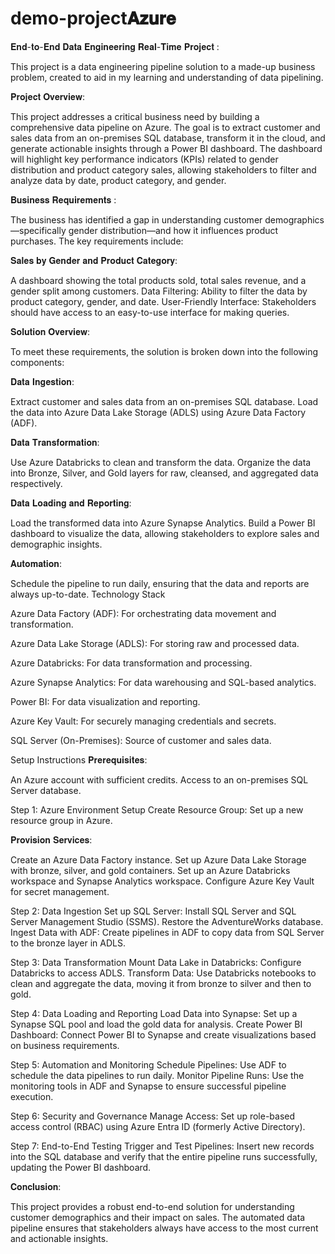 # demo-project𝐀𝐳𝐮𝐫𝐞
𝐄𝐧𝐝-𝐭𝐨-𝐄𝐧𝐝 𝐃𝐚𝐭𝐚 𝐄𝐧𝐠𝐢𝐧𝐞𝐞𝐫𝐢𝐧𝐠 𝐑𝐞𝐚𝐥-𝐓𝐢𝐦𝐞 𝐏𝐫𝐨𝐣𝐞𝐜𝐭 :

This project is a data engineering pipeline solution to a made-up business problem, created to aid in my learning and understanding of data pipelining.

𝐏𝐫𝐨𝐣𝐞𝐜𝐭 𝐎𝐯𝐞𝐫𝐯𝐢𝐞𝐰:

This project addresses a critical business need by building a comprehensive data pipeline on Azure. The goal is to extract customer and sales data from an on-premises SQL database, transform it in the cloud, and generate actionable insights through a Power BI dashboard. The dashboard will highlight key performance indicators (KPIs) related to gender distribution and product category sales, allowing stakeholders to filter and analyze data by date, product category, and gender.

𝐁𝐮𝐬𝐢𝐧𝐞𝐬𝐬 𝐑𝐞𝐪𝐮𝐢𝐫𝐞𝐦𝐞𝐧𝐭𝐬 :

The business has identified a gap in understanding customer demographics—specifically gender distribution—and how it influences product purchases. The key requirements include:

𝐒𝐚𝐥𝐞𝐬 𝐛𝐲 𝐆𝐞𝐧𝐝𝐞𝐫 𝐚𝐧𝐝 𝐏𝐫𝐨𝐝𝐮𝐜𝐭 𝐂𝐚𝐭𝐞𝐠𝐨𝐫𝐲:

A dashboard showing the total products sold, total sales revenue, and a gender split among customers.
Data Filtering: Ability to filter the data by product category, gender, and date.
User-Friendly Interface: Stakeholders should have access to an easy-to-use interface for making queries.

𝐒𝐨𝐥𝐮𝐭𝐢𝐨𝐧 𝐎𝐯𝐞𝐫𝐯𝐢𝐞𝐰:

To meet these requirements, the solution is broken down into the following components:


𝐃𝐚𝐭𝐚 𝐈𝐧𝐠𝐞𝐬𝐭𝐢𝐨𝐧:

Extract customer and sales data from an on-premises SQL database.
Load the data into Azure Data Lake Storage (ADLS) using Azure Data Factory (ADF).

𝐃𝐚𝐭𝐚 𝐓𝐫𝐚𝐧𝐬𝐟𝐨𝐫𝐦𝐚𝐭𝐢𝐨𝐧:

Use Azure Databricks to clean and transform the data.
Organize the data into Bronze, Silver, and Gold layers for raw, cleansed, and aggregated data respectively.

𝐃𝐚𝐭𝐚 𝐋𝐨𝐚𝐝𝐢𝐧𝐠 𝐚𝐧𝐝 𝐑𝐞𝐩𝐨𝐫𝐭𝐢𝐧𝐠:

Load the transformed data into Azure Synapse Analytics.
Build a Power BI dashboard to visualize the data, allowing stakeholders to explore sales and demographic insights.

𝐀𝐮𝐭𝐨𝐦𝐚𝐭𝐢𝐨𝐧:

Schedule the pipeline to run daily, ensuring that the data and reports are always up-to-date.
Technology Stack

Azure Data Factory (ADF): For orchestrating data movement and transformation.

Azure Data Lake Storage (ADLS): For storing raw and processed data.

Azure Databricks: For data transformation and processing.

Azure Synapse Analytics: For data warehousing and SQL-based analytics.

Power BI: For data visualization and reporting.

Azure Key Vault: For securely managing credentials and secrets.

SQL Server (On-Premises): Source of customer and sales data.

Setup Instructions
𝐏𝐫𝐞𝐫𝐞𝐪𝐮𝐢𝐬𝐢𝐭𝐞𝐬:

An Azure account with sufficient credits.
Access to an on-premises SQL Server database.

Step 1: Azure Environment Setup
Create Resource Group: Set up a new resource group in Azure.

𝐏𝐫𝐨𝐯𝐢𝐬𝐢𝐨𝐧 𝐒𝐞𝐫𝐯𝐢𝐜𝐞𝐬:

Create an Azure Data Factory instance.
Set up Azure Data Lake Storage with bronze, silver, and gold containers.
Set up an Azure Databricks workspace and Synapse Analytics workspace.
Configure Azure Key Vault for secret management.

Step 2: Data Ingestion
Set up SQL Server: Install SQL Server and SQL Server Management Studio (SSMS). Restore the AdventureWorks database.
Ingest Data with ADF: Create pipelines in ADF to copy data from SQL Server to the bronze layer in ADLS.

Step 3: Data Transformation
Mount Data Lake in Databricks: Configure Databricks to access ADLS.
Transform Data: Use Databricks notebooks to clean and aggregate the data, moving it from bronze to silver and then to gold.

Step 4: Data Loading and Reporting
Load Data into Synapse: Set up a Synapse SQL pool and load the gold data for analysis.
Create Power BI Dashboard: Connect Power BI to Synapse and create visualizations based on business requirements.

Step 5: Automation and Monitoring
Schedule Pipelines: Use ADF to schedule the data pipelines to run daily.
Monitor Pipeline Runs: Use the monitoring tools in ADF and Synapse to ensure successful pipeline execution.

Step 6: Security and Governance
Manage Access: Set up role-based access control (RBAC) using Azure Entra ID (formerly Active Directory).

Step 7: End-to-End Testing
Trigger and Test Pipelines: Insert new records into the SQL database and verify that the entire pipeline runs successfully, updating the Power BI dashboard.

𝐂𝐨𝐧𝐜𝐥𝐮𝐬𝐢𝐨𝐧:

This project provides a robust end-to-end solution for understanding customer demographics and their impact on sales. The automated data pipeline ensures that stakeholders always have access to the most current and actionable insights.
